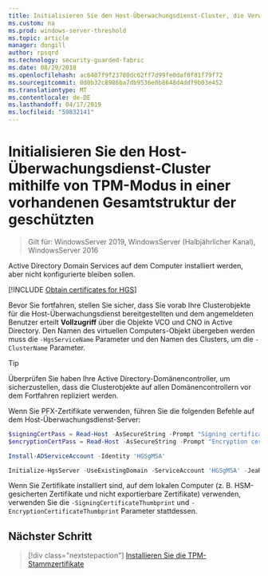 ```yaml
---
title: Initialisieren Sie den Host-Überwachungsdienst-Cluster, die Verwendung des TPM-Modus in einer geschützten Gesamtstruktur
ms.custom: na
ms.prod: windows-server-threshold
ms.topic: article
manager: dongill
author: rpsqrd
ms.technology: security-guarded-fabric
ms.date: 08/29/2018
ms.openlocfilehash: ac6407f9f23780dc62ff7d99fe0daf0f81f79f72
ms.sourcegitcommit: 0d0b32c8986ba7db9536e0b8648d4ddf9b03e452
ms.translationtype: MT
ms.contentlocale: de-DE
ms.lasthandoff: 04/17/2019
ms.locfileid: "59832141"
---
```

# <a name="initialize-the-hgs-cluster-using-tpm-mode-in-an-existing-bastion-forest"></a>Initialisieren Sie den Host-Überwachungsdienst-Cluster mithilfe von TPM-Modus in einer vorhandenen Gesamtstruktur der geschützten

>Gilt für: WindowsServer 2019, WindowsServer (Halbjährlicher Kanal), WindowsServer 2016

Active Directory Domain Services auf dem Computer installiert werden, aber nicht konfigurierte bleiben sollen.

[!INCLUDE [Obtain certificates for HGS](../../../includes/guarded-fabric-initialize-hgs-default-step-two.md)]

Bevor Sie fortfahren, stellen Sie sicher, dass Sie vorab Ihre Clusterobjekte für die Host-Überwachungsdienst bereitgestellten und dem angemeldeten Benutzer erteilt **Vollzugriff** über die Objekte VCO und CNO in Active Directory.
Den Namen des virtuellen Computers-Objekt übergeben werden muss die `-HgsServiceName` Parameter und den Namen des Clusters, um die `-ClusterName` Parameter.

> [!TIP]
> Überprüfen Sie haben Ihre Active Directory-Domänencontroller, um sicherzustellen, dass die Clusterobjekte auf allen Domänencontrollern vor dem Fortfahren repliziert werden.

Wenn Sie PFX-Zertifikate verwenden, führen Sie die folgenden Befehle auf dem Host-Überwachungsdienst-Server:

```powershell
$signingCertPass = Read-Host -AsSecureString -Prompt "Signing certificate password"
$encryptionCertPass = Read-Host -AsSecureString -Prompt "Encryption certificate password"

Install-ADServiceAccount -Identity 'HGSgMSA'

Initialize-HgsServer -UseExistingDomain -ServiceAccount 'HGSgMSA' -JeaReviewersGroup 'HgsJeaReviewers' -JeaAdministratorsGroup 'HgsJeaAdmins' -HgsServiceName 'HgsService' -SigningCertificatePath '.\signCert.pfx' -SigningCertificatePassword $signPass -EncryptionCertificatePath '.\encCert.pfx' -EncryptionCertificatePassword $encryptionCertPass -TrustTpm
```

Wenn Sie Zertifikate installiert sind, auf dem lokalen Computer (z. B. HSM-gesicherten Zertifikate und nicht exportierbare Zertifikate) verwenden, verwenden Sie die `-SigningCertificateThumbprint` und `-EncryptionCertificateThumbprint` Parameter stattdessen.

## <a name="next-step"></a>Nächster Schritt

>[!div class="nextstepaction"]
[Installieren Sie die TPM-Stammzertifikate](guarded-fabric-install-trusted-tpm-root-certificates.md)